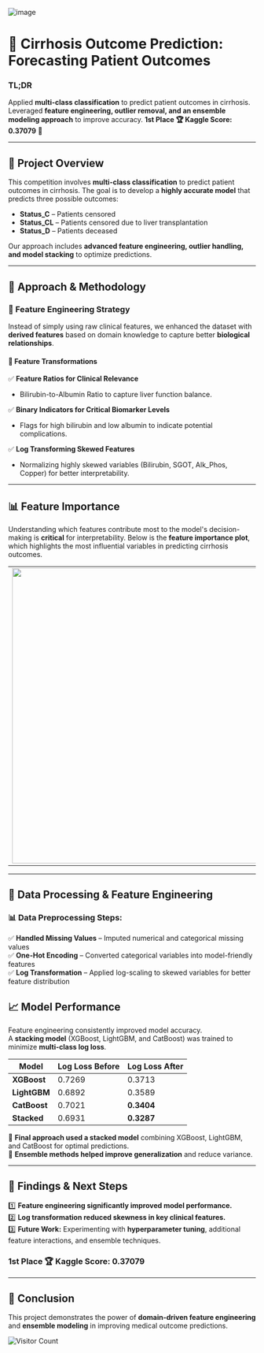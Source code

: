![image](https://github.com/user-attachments/assets/b1d56b4f-00fd-4992-8ca8-83317825700a)

# 🏥 Cirrhosis Outcome Prediction: Forecasting Patient Outcomes  


### **TL;DR**  
Applied **multi-class classification** to predict patient outcomes in cirrhosis. Leveraged **feature engineering, outlier removal, and an ensemble modeling approach** to improve accuracy. **1st Place 🏆 Kaggle Score: 0.37079**  🚀  

---

## 📌 Project Overview  
This competition involves **multi-class classification** to predict patient outcomes in cirrhosis. The goal is to develop a **highly accurate model** that predicts three possible outcomes:  
- **Status_C** – Patients censored 
- **Status_CL** – Patients censored due to liver transplantation 
- **Status_D** – Patients deceased

Our approach includes **advanced feature engineering, outlier handling, and model stacking** to optimize predictions.

---

## **🎯 Approach & Methodology**

### **🔹 Feature Engineering Strategy**  
Instead of simply using raw clinical features, we enhanced the dataset with **derived features** based on domain knowledge to capture better **biological relationships**.

#### **🔬 Feature Transformations**

✅ **Feature Ratios for Clinical Relevance**  
- Bilirubin-to-Albumin Ratio to capture liver function balance.

✅ **Binary Indicators for Critical Biomarker Levels**  
- Flags for high bilirubin and low albumin to indicate potential complications.

✅ **Log Transforming Skewed Features**  
- Normalizing highly skewed variables (Bilirubin, SGOT, Alk_Phos, Copper) for better interpretability. 
---

## **📊 Feature Importance**

Understanding which features contribute most to the model's decision-making is **critical** for interpretability. Below is the **feature importance plot**, which highlights the most influential variables in predicting cirrhosis outcomes.

<table>
  <tr>
    <td><img src="https://github.com/user-attachments/assets/aeb49a00-6a70-4848-857a-6beebefc33ee" width="600"></td>
  </tr>
</table>

---

## **🧪 Data Processing & Feature Engineering**  



### **📊 Data Preprocessing Steps:**  

✅ **Handled Missing Values** – Imputed numerical and categorical missing values  
✅ **One-Hot Encoding** – Converted categorical variables into model-friendly features  
✅ **Log Transformation** – Applied log-scaling to skewed variables for better feature distribution  


## **📈 Model Performance**  

Feature engineering consistently improved model accuracy.  
A **stacking model** (XGBoost, LightGBM, and CatBoost) was trained to minimize **multi-class log loss**.

| Model         | Log Loss Before | Log Loss After  |
|--------------|---------------|---------------|
| **XGBoost**   | 0.7269        | 0.3713        |
| **LightGBM**  | 0.6892        | 0.3589        |
| **CatBoost**  | 0.7021        | **0.3404**    |
| **Stacked**   | 0.6931        | **0.3287**    |

🔹 **Final approach used a stacked model** combining XGBoost, LightGBM, and CatBoost for optimal predictions.  
🔹 **Ensemble methods helped improve generalization** and reduce variance.   

---

## **🔎 Findings & Next Steps**  
1️⃣ **Feature engineering significantly improved model performance.**  
2️⃣ **Log transformation reduced skewness in key clinical features.**  
3️⃣ **Future Work:** Experimenting with **hyperparameter tuning**, additional feature interactions, and ensemble techniques.

### **1st Place 🏆 Kaggle Score: 0.37079** 

---

## **🏁 Conclusion**  
This project demonstrates the power of **domain-driven feature engineering** and **ensemble modeling** in improving medical outcome predictions.  
  


![Visitor Count](https://visitor-badge.laobi.icu/badge?page_id=autumnmarin.cirrhosis)
